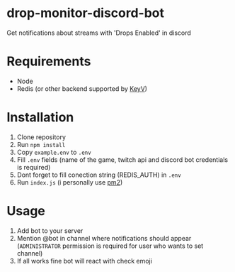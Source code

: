 # drop-monitor-discord-bot
Get notifications about streams with 'Drops Enabled' in discord

# Requirements
- Node 
- Redis (or other backend supported by [KeyV](https://github.com/lukechilds/keyv))

# Installation
1. Clone repository
1. Run `npm install`
1. Copy `example.env` to `.env`
1. Fill `.env` fields (name of the game, twitch api and discord bot credentials is required)
1. Dont forget to fill conection string (REDIS_AUTH) in `.env`
1. Run `index.js` (i personally use [pm2](https://pm2.keymetrics.io/))

# Usage 
1. Add bot to your server
1. Mention @bot in channel where notifications should appear (`ADMINISTRATOR` permission is required for user who wants to set channel)
1. If all works fine bot will react with check emoji
